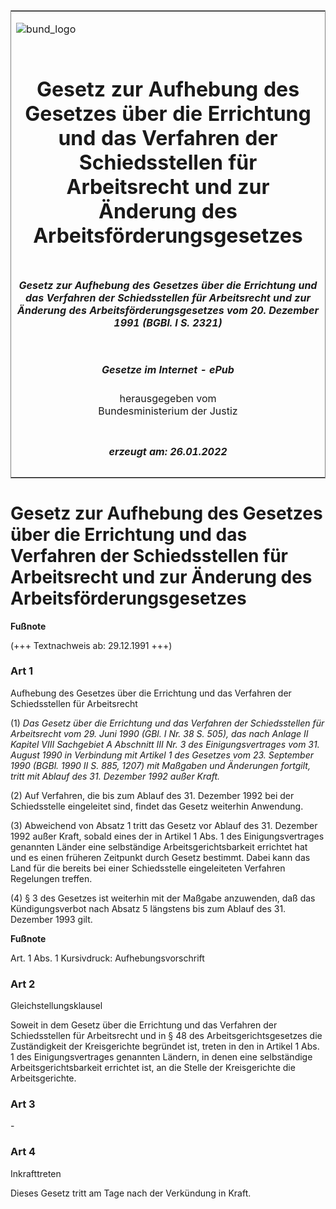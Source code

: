 <span id="DECKBLATT.html"></span>

<table border="0" frame="border" width="100%">

<tr valign="top">

<td align="left">

![bund\_logo](BfJ_2021_Web_de_de.gif)

</td>

<td align="right">

 

</td>

</tr>

<tr align="center" valign="middle">

<td colspan="2">

# Gesetz zur Aufhebung des Gesetzes über die Errichtung und das Verfahren der Schiedsstellen für Arbeitsrecht und zur Änderung des Arbeitsförderungsgesetzes

</td>

</tr>

<tr align="center" valign="middle">

<td colspan="2">

##### Gesetz zur Aufhebung des Gesetzes über die Errichtung und das Verfahren der Schiedsstellen für Arbeitsrecht und zur Änderung des Arbeitsförderungsgesetzes vom 20. Dezember 1991 (BGBl. I S. 2321)

</td>

</tr>

<tr align="center" valign="middle">

<td colspan="2">

  
  

##### Gesetze im Internet - ePub  
  
herausgegeben vom  
Bundesministerium der Justiz

</td>

</tr>

<tr align="center" valign="bottom">

<td colspan="2">

  
  

##### erzeugt am: 26.01.2022

</td>

</tr>

</table>

<span id="BJNR023210991.html"></span>

# Gesetz zur Aufhebung des Gesetzes über die Errichtung und das Verfahren der Schiedsstellen für Arbeitsrecht und zur Änderung des Arbeitsförderungsgesetzes

<div>

  
**Fußnote**

<div class="jnhtml">

<div>

<div class="jurAbsatz">

(+++ Textnachweis ab: 29.12.1991 +++)

</div>

</div>

</div>

</div>

<span id="BJNR023210991BJNE000100308.html"></span>

### Art 1  
Aufhebung des Gesetzes über die Errichtung und das Verfahren der Schiedsstellen für Arbeitsrecht

<div>

<div class="jnhtml">

<div>

<div class="jurAbsatz">

(1) <span style="font-style:italic;">Das Gesetz über die Errichtung und
das Verfahren der Schiedsstellen für Arbeitsrecht vom 29. Juni 1990
(GBl. I Nr. 38 S. 505), das nach Anlage II Kapitel VIII Sachgebiet A
Abschnitt III Nr. 3 des Einigungsvertrages vom 31. August 1990 in
Verbindung mit Artikel 1 des Gesetzes vom 23. September 1990 (BGBl. 1990
II S. 885, 1207) mit Maßgaben und Änderungen fortgilt, tritt mit Ablauf
des 31. Dezember 1992 außer Kraft.</span>

</div>

<div class="jurAbsatz">

(2) Auf Verfahren, die bis zum Ablauf des 31. Dezember 1992 bei der
Schiedsstelle eingeleitet sind, findet das Gesetz weiterhin Anwendung.

</div>

<div class="jurAbsatz">

(3) Abweichend von Absatz 1 tritt das Gesetz vor Ablauf des 31. Dezember
1992 außer Kraft, sobald eines der in Artikel 1 Abs. 1 des
Einigungsvertrages genannten Länder eine selbständige
Arbeitsgerichtsbarkeit errichtet hat und es einen früheren Zeitpunkt
durch Gesetz bestimmt. Dabei kann das Land für die bereits bei einer
Schiedsstelle eingeleiteten Verfahren Regelungen treffen.

</div>

<div class="jurAbsatz">

(4) § 3 des Gesetzes ist weiterhin mit der Maßgabe anzuwenden, daß das
Kündigungsverbot nach Absatz 5 längstens bis zum Ablauf des 31.
Dezember 1993 gilt.

</div>

</div>

</div>

</div>

<div>

  
**Fußnote**

<div class="jnhtml">

<div>

<div class="jurAbsatz">

Art. 1 Abs. 1 Kursivdruck: Aufhebungsvorschrift

</div>

</div>

</div>

</div>

<span id="BJNR023210991BJNE000200308.html"></span>

### Art 2  
Gleichstellungsklausel

<div>

<div class="jnhtml">

<div>

<div class="jurAbsatz">

Soweit in dem Gesetz über die Errichtung und das Verfahren der
Schiedsstellen für Arbeitsrecht und in § 48 des Arbeitsgerichtsgesetzes
die Zuständigkeit der Kreisgerichte begründet ist, treten in den in
Artikel 1 Abs. 1 des Einigungsvertrages genannten Ländern, in denen eine
selbständige Arbeitsgerichtsbarkeit errichtet ist, an die Stelle der
Kreisgerichte die Arbeitsgerichte.

</div>

</div>

</div>

</div>

<span id="BJNR023210991BJNE000300308.html"></span>

### Art 3  

<div>

<div class="jnhtml">

<div>

<div class="jurAbsatz">

\-

</div>

</div>

</div>

</div>

<span id="BJNR023210991BJNE000400308.html"></span>

### Art 4  
Inkrafttreten

<div>

<div class="jnhtml">

<div>

<div class="jurAbsatz">

Dieses Gesetz tritt am Tage nach der Verkündung in Kraft.

</div>

</div>

</div>

</div>
